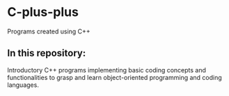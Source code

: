 # C-plus-plus
Programs created using C++

## In this repository:
Introductory C++ programs implementing basic coding concepts and functionalities to grasp and learn object-oriented programming and coding languages.

